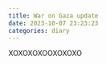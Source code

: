 ```yaml
---
title: War on Gaza update
date: 2023-10-07 23:23:23
categories: diary
---
```


XOXOXOXOOXOXOXO

<!--more-->

<script src="//cdn.flowplayer.com/releases/native/3/stable/flowplayer.min.js"></script>
<script src="//cdn.flowplayer.com/releases/native/3/stable/plugins/subtitles.min.js"></script>
<link rel="stylesheet" href="//cdn.flowplayer.com/releases/native/3/stable/style/flowplayer.css">

<div id="video-player-1"></div>
<script>
    videoPlayer1 = flowplayer("#video-player-1",
    {
        src: "https://abozanona.me/assets/yt/?id=IF5miTwuevI",
        subtitles: {
            tracks: [
                {
                    src: "http://localhost:4000/assets/subtitles/saleet-news-1.vtt",
                    label: "English",
                    id: "English-en",
                    default: true,
                }
            ]
        },
        start_time: 3*60 + 8,
    })
</script>
